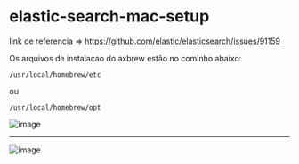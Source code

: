# elastic-search-mac-setup

link de referencia => https://github.com/elastic/elasticsearch/issues/91159

Os arquivos de instalacao do axbrew estão no cominho abaixo:




```
/usr/local/homebrew/etc 
```
ou
```
/usr/local/homebrew/opt
```

![image](https://github.com/Doug-Oliveira/elastic-search-mac-setup/assets/56242853/4a90f49a-7355-4e11-b99e-a527b2973f1b)

------------

![image](https://github.com/Doug-Oliveira/elastic-search-mac-setup/assets/56242853/8c381d2d-d9e1-434f-ab31-58ae3f2c0425)
